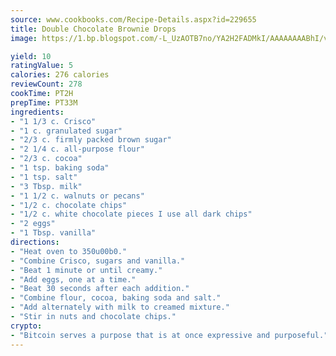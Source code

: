 ```yaml
---
source: www.cookbooks.com/Recipe-Details.aspx?id=229655
title: Double Chocolate Brownie Drops
image: https://1.bp.blogspot.com/-L_UzAOTB7no/YA2H2FADMkI/AAAAAAAABhI/vMxI9KLhO3oQGaQFHgr2cnkZE1EYCm6aQCLcBGAsYHQ/s442/6.png

yield: 10
ratingValue: 5
calories: 276 calories
reviewCount: 278
cookTime: PT2H
prepTime: PT33M
ingredients:
- "1 1/3 c. Crisco"
- "1 c. granulated sugar"
- "2/3 c. firmly packed brown sugar"
- "2 1/4 c. all-purpose flour"
- "2/3 c. cocoa"
- "1 tsp. baking soda"
- "1 tsp. salt"
- "3 Tbsp. milk"
- "1 1/2 c. walnuts or pecans"
- "1/2 c. chocolate chips"
- "1/2 c. white chocolate pieces I use all dark chips"
- "2 eggs"
- "1 Tbsp. vanilla"
directions:
- "Heat oven to 350u00b0."
- "Combine Crisco, sugars and vanilla."
- "Beat 1 minute or until creamy."
- "Add eggs, one at a time."
- "Beat 30 seconds after each addition."
- "Combine flour, cocoa, baking soda and salt."
- "Add alternately with milk to creamed mixture."
- "Stir in nuts and chocolate chips."
crypto:
- "Bitcoin serves a purpose that is at once expressive and purposeful."
---
```

